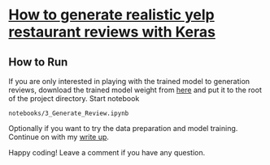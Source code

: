 # [How to generate realistic yelp restaurant reviews with Keras](https://www.dlology.com/blog/how-to-generate-realistic-yelp-restaurant-reviews-with-keras/)



## How to Run
If you are only interested in playing with the trained model to generation reviews, download the trained model weight from [here](https://github.com/Tony607/Yelp_review_generation/releases/download/V0.1/pre-trained.hdf5)  and put it to the root of the project directory.
Start notebook
```
notebooks/3_Generate_Review.ipynb
```

Optionally if you want to try the data preparation and model training. Continue on with my [write up](https://www.dlology.com/blog/how-to-generate-realistic-yelp-restaurant-reviews-with-keras/).


Happy coding! Leave a comment if you have any question.